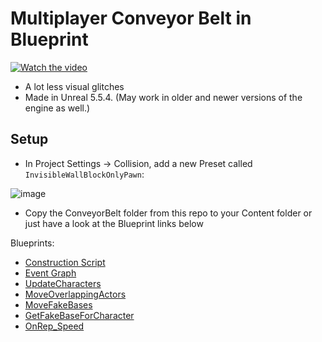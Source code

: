 # Multiplayer Conveyor Belt in Blueprint

[![Watch the video](https://img.youtube.com/vi/hswa4SmwDHc/maxresdefault.jpg)](https://youtu.be/hswa4SmwDHc)

- A lot less visual glitches
- Made in Unreal 5.5.4. (May work in older and newer versions of the engine as well.)

## Setup
- In Project Settings -> Collision, add a new Preset called `InvisibleWallBlockOnlyPawn`:

![image](https://github.com/user-attachments/assets/164dec69-5921-4c5b-9ce5-7a7d83ddf2a8)

- Copy the ConveyorBelt folder from this repo to your Content folder or just have a look at the Blueprint links below

Blueprints:
- [Construction Script](https://blueprintue.com/blueprint/lwxo5c7o/)
- [Event Graph](https://blueprintue.com/blueprint/lo0tnkzq/)
- [UpdateCharacters](https://blueprintue.com/blueprint/s9m3wop3/)
- [MoveOverlappingActors](https://blueprintue.com/blueprint/mwdqrtym/)
- [MoveFakeBases](https://blueprintue.com/blueprint/hvrdyu_x/)
- [GetFakeBaseForCharacter](https://blueprintue.com/blueprint/5fg73v4s/)
- [OnRep_Speed](https://blueprintue.com/blueprint/lvvzv04x/)
